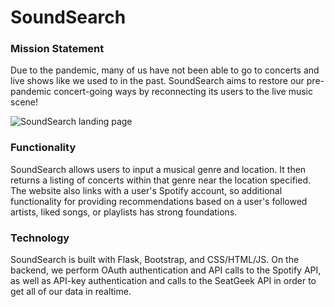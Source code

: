 # SoundSearch
### Mission Statement
Due to the pandemic, many of us have not been able to go to concerts and live shows like we used to in the past. SoundSearch aims to restore our pre-pandemic concert-going ways by reconnecting its users to the live music scene!

![SoundSearch landing page](./live-music-recommendations/static/readme-index.png "SoundSearch landing page")

### Functionality
SoundSearch allows users to input a musical genre and location. It then returns a listing of concerts within that genre near the location specified. The website also links with a user's Spotify account, so additional functionality for providing recommendations based on a user's followed artists, liked songs, or playlists has strong foundations.

### Technology
SoundSearch is built with Flask, Bootstrap, and CSS/HTML/JS. On the backend, we perform OAuth authentication and API calls to the Spotify API, as well as API-key authentication and calls to the SeatGeek API in order to get all of our data in realtime. 
